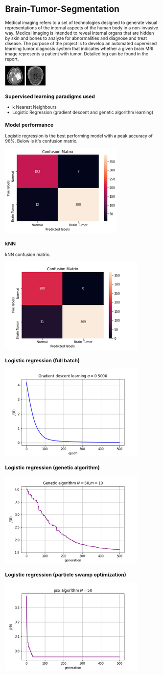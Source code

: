 # Brain-Tumor-Segmentation

Medical imaging refers to a set of technologies designed to generate visual representations of the internal aspects of the human body in a non-invasive way. Medical imaging is intended to reveal internal organs that are hidden by skin and bones to analyze for abnormalities and diagnose and treat disease. The purpose of the project is to develop an automated supervised learning tumor diagnosis system that indicates whether a given brain MRI image represents a patient with tumor. Detailed log can be found in the report.

![Alt text](https://raw.githubusercontent.com/Motaung08/Brain-Tumor-Segmentation/main/results/Ex1_brainTumor.jpg)
![Alt text](https://raw.githubusercontent.com/Motaung08/Brain-Tumor-Segmentation/main/results/ex1_NoBrainTumor.jpg)

### Supervised learning paradigms used
- k Nearest Neighbours
- Logistic Regression (gradient descent and genetic algorithm learning)


### Model performance
Logistic regression is the best performing model with a peak accuracy of 96%. Below is it's confusion matrix.

![Alt text](https://raw.githubusercontent.com/Motaung08/Brain-Tumor-Segmentation/main/results/LR_cm.png)

### kNN
kNN confusion matrix.

![kNN text](https://raw.githubusercontent.com/Motaung08/Brain-Tumor-Segmentation/main/results/knn_cunfusion_matrix.png)


### Logistic regression (full batch)
![LR fullbatch](https://github.com/Motaung08/Brain-Tumor-Segmentation/blob/main/results/full_batch.png)

### Logistic regression (genetic algorithm)
![LR GA](https://raw.githubusercontent.com/Motaung08/Brain-Tumor-Segmentation/main/results/Genetic_alg.png)

### Logistic regression (particle swamp optimization)
![LR pso](https://raw.githubusercontent.com/Motaung08/Brain-Tumor-Segmentation/main/results/pso_alg.png)
